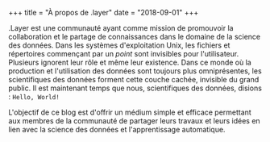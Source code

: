 +++
title = "À propos de .layer"
date = "2018-09-01"
+++

.Layer est une communauté ayant comme mission de promouvoir la collaboration et le partage de connaissances dans le domaine de la science des données. Dans les systèmes d'exploitation Unix, les fichiers et répertoires commençant par un *point* sont invisibles pour l'utilisateur. Plusieurs ignorent leur rôle et même leur existence. Dans ce monde où la production et l'utilisation des données sont toujours plus omniprésentes, les scientifiques des données forment cette couche cachée, invisible du grand public. Il est maintenant temps que nous, scientifiques des données, disions : `Hello, World!`

L'objectif de ce blog est d'offrir un médium simple et efficace permettant aux membres de la communauté de partager leurs travaux et leurs idées en lien avec la science des données et l'apprentissage automatique.

